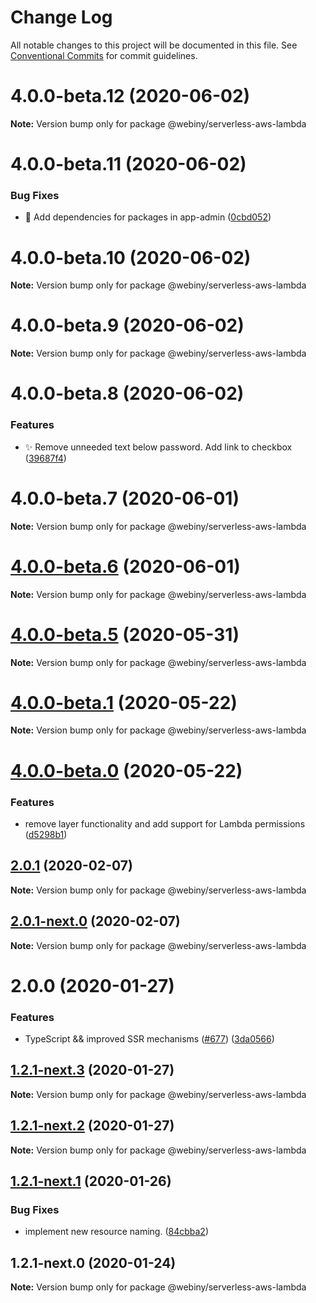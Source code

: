 # Change Log

All notable changes to this project will be documented in this file.
See [Conventional Commits](https://conventionalcommits.org) for commit guidelines.

# 4.0.0-beta.12 (2020-06-02)

**Note:** Version bump only for package @webiny/serverless-aws-lambda





# 4.0.0-beta.11 (2020-06-02)


### Bug Fixes

* 🐛  Add dependencies for packages in app-admin ([0cbd052](https://github.com/webiny/webiny-js/commit/0cbd0526d90bba17f0ef5b00b29a35d84bbd831a))





# 4.0.0-beta.10 (2020-06-02)

**Note:** Version bump only for package @webiny/serverless-aws-lambda





# 4.0.0-beta.9 (2020-06-02)

**Note:** Version bump only for package @webiny/serverless-aws-lambda





# 4.0.0-beta.8 (2020-06-02)


### Features

* ✨  Remove unneeded text below password. Add link to checkbox ([39687f4](https://github.com/webiny/webiny-js/commit/39687f42f17c0066c681c16745ab9c37d5759f08))





# 4.0.0-beta.7 (2020-06-01)

**Note:** Version bump only for package @webiny/serverless-aws-lambda





# [4.0.0-beta.6](https://github.com/webiny/webiny-js/compare/v4.0.0-beta.5...v4.0.0-beta.6) (2020-06-01)

**Note:** Version bump only for package @webiny/serverless-aws-lambda





# [4.0.0-beta.5](https://github.com/webiny/webiny-js/compare/v4.0.0-beta.4...v4.0.0-beta.5) (2020-05-31)

**Note:** Version bump only for package @webiny/serverless-aws-lambda





# [4.0.0-beta.1](https://github.com/webiny/webiny-js/compare/v4.0.0-beta.0...v4.0.0-beta.1) (2020-05-22)

**Note:** Version bump only for package @webiny/serverless-aws-lambda





# [4.0.0-beta.0](https://github.com/Webiny/webiny-js/compare/v1.15.1...v4.0.0-beta.0) (2020-05-22)


### Features

* remove layer functionality and add support for Lambda permissions ([d5298b1](https://github.com/Webiny/webiny-js/commit/d5298b17cf9f9b7faab2f4694a726724f9cda11d))





## [2.0.1](https://github.com/Webiny/webiny-js/compare/@webiny/serverless-aws-lambda@2.0.1-next.0...@webiny/serverless-aws-lambda@2.0.1) (2020-02-07)

**Note:** Version bump only for package @webiny/serverless-aws-lambda





## [2.0.1-next.0](https://github.com/Webiny/webiny-js/compare/@webiny/serverless-aws-lambda@2.0.0...@webiny/serverless-aws-lambda@2.0.1-next.0) (2020-02-07)

**Note:** Version bump only for package @webiny/serverless-aws-lambda





# 2.0.0 (2020-01-27)


### Features

* TypeScript && improved SSR mechanisms ([#677](https://github.com/Webiny/webiny-js/issues/677)) ([3da0566](https://github.com/Webiny/webiny-js/commit/3da0566f29e1d46df0e7c357be0b42bdaa4c7d2b))





## [1.2.1-next.3](https://github.com/Webiny/webiny-js/compare/@webiny/serverless-aws-lambda@1.2.1-next.2...@webiny/serverless-aws-lambda@1.2.1-next.3) (2020-01-27)

**Note:** Version bump only for package @webiny/serverless-aws-lambda





## [1.2.1-next.2](https://github.com/Webiny/webiny-js/compare/@webiny/serverless-aws-lambda@1.2.1-next.1...@webiny/serverless-aws-lambda@1.2.1-next.2) (2020-01-27)

**Note:** Version bump only for package @webiny/serverless-aws-lambda





## [1.2.1-next.1](https://github.com/webiny/webiny-js/compare/@webiny/serverless-aws-lambda@1.2.1-next.0...@webiny/serverless-aws-lambda@1.2.1-next.1) (2020-01-26)


### Bug Fixes

* implement new resource naming. ([84cbba2](https://github.com/webiny/webiny-js/commit/84cbba21c6690222d9118cd64621ee5e1ce0492a))





## 1.2.1-next.0 (2020-01-24)

**Note:** Version bump only for package @webiny/serverless-aws-lambda
